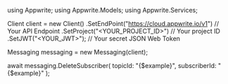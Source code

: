 using Appwrite;
using Appwrite.Models;
using Appwrite.Services;

Client client = new Client()
    .SetEndPoint("https://cloud.appwrite.io/v1") // Your API Endpoint
    .SetProject("<YOUR_PROJECT_ID>") // Your project ID
    .SetJWT("<YOUR_JWT>"); // Your secret JSON Web Token

Messaging messaging = new Messaging(client);

await messaging.DeleteSubscriber(
    topicId: "{$example}",
    subscriberId: "{$example}"
);